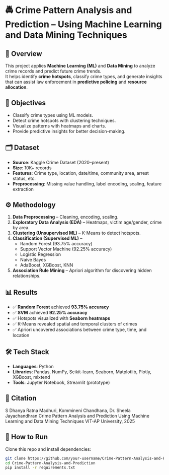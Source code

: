 # 🚔 Crime Pattern Analysis and Prediction – Using Machine Learning and Data Mining Techniques

## 📌 Overview  
This project applies **Machine Learning (ML)** and **Data Mining** to analyze crime records and predict future crime trends.  
It helps identify **crime hotspots**, classify crime types, and generate insights that can assist law enforcement in **predictive policing** and **resource allocation**.

## 🎯 Objectives  
- Classify crime types using ML models.  
- Detect crime hotspots with clustering techniques.  
- Visualize patterns with heatmaps and charts.  
- Provide predictive insights for better decision-making.  

## 🗂️ Dataset  
- **Source**: Kaggle Crime Dataset (2020–present)  
- **Size**: 10K+ records  
- **Features**: Crime type, location, date/time, community area, arrest status, etc.  
- **Preprocessing**: Missing value handling, label encoding, scaling, feature extraction  

## ⚙️ Methodology  
1. **Data Preprocessing** – Cleaning, encoding, scaling.  
2. **Exploratory Data Analysis (EDA)** – Heatmaps, victim age/gender, crime by area.  
3. **Clustering (Unsupervised ML)** – K-Means to detect hotspots.  
4. **Classification (Supervised ML)** –  
   - Random Forest (93.75% accuracy)  
   - Support Vector Machine (92.25% accuracy)  
   - Logistic Regression  
   - Naive Bayes  
   - AdaBoost, XGBoost, KNN  
5. **Association Rule Mining** – Apriori algorithm for discovering hidden relationships.  

## 📊 Results  
- ✅ **Random Forest** achieved **93.75% accuracy**  
- ✅ **SVM** achieved **92.25% accuracy**  
- ✅ Hotspots visualized with **Seaborn heatmaps**  
- ✅ K-Means revealed spatial and temporal clusters of crimes  
- ✅ Apriori uncovered associations between crime type, time, and location  

## 🛠️ Tech Stack  
- **Languages**: Python  
- **Libraries**: Pandas, NumPy, Scikit-learn, Seaborn, Matplotlib, Plotly, XGBoost, mlxtend  
- **Tools**: Jupyter Notebook, Streamlit (prototype)
  
## 🧾 Citation
S Dhanya Ratna Madhuri, Kommineni Chandhana, Dr. Sheela Jayachandhran
Crime Pattern Analysis and Prediction Using Machine Learning and Data Mining Techniques
VIT-AP University, 2025
## 🚀 How to Run  
Clone this repo and install dependencies:  
```bash
git clone https://github.com/your-username/Crime-Pattern-Analysis-and-Prediction.git
cd Crime-Pattern-Analysis-and-Prediction
pip install -r requirements.txt

